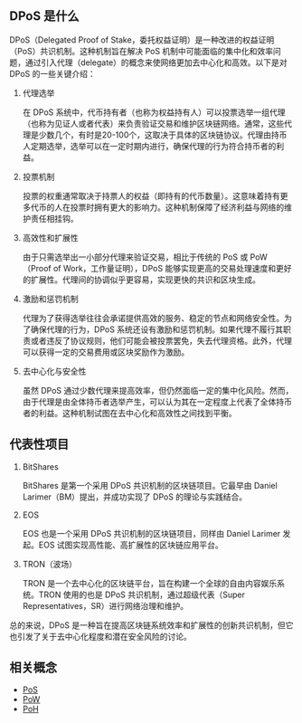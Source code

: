 ## DPoS 是什么

DPoS（Delegated Proof of Stake，委托权益证明）是一种改进的权益证明（PoS）共识机制。这种机制旨在解决 PoS 机制中可能面临的集中化和效率问题，通过引入代理（delegate）的概念来使网络更加去中心化和高效。以下是对 DPoS 的一些关键介绍：

1. 代理选举

    在 DPoS 系统中，代币持有者（也称为权益持有人）可以投票选举一组代理（也称为见证人或者代表）来负责验证交易和维护区块链网络。通常，这些代理是少数几个，有时是20-100个，这取决于具体的区块链协议。代理由持币人定期选举，选举可以在一定时期内进行，确保代理的行为符合持币者的利益。
2. 投票机制

    投票的权重通常取决于持票人的权益（即持有的代币数量）。这意味着持有更多代币的人在投票时拥有更大的影响力。这种机制保障了经济利益与网络的维护责任相挂钩。
3. 高效性和扩展性

    由于只需选举出一小部分代理来验证交易，相比于传统的 PoS 或 PoW（Proof of Work，工作量证明），DPoS 能够实现更高的交易处理速度和更好的扩展性。代理间的协调似乎更容易，实现更快的共识和区块生成。
4. 激励和惩罚机制

    代理为了获得选举往往会承诺提供高效的服务、稳定的节点和网络安全性。为了确保代理的行为，DPoS 系统还设有激励和惩罚机制。如果代理不履行其职责或者违反了协议规则，他们可能会被投票罢免，失去代理资格。此外，代理可以获得一定的交易费用或区块奖励作为激励。
5. 去中心化与安全性

    虽然 DPoS 通过少数代理来提高效率，但仍然面临一定的集中化风险。然而，由于代理是由全体持币者选举产生，可以认为其在一定程度上代表了全体持币者的利益。这种机制试图在去中心化和高效性之间找到平衡。


## 代表性项目

1. BitShares
   
    BitShares 是第一个采用 DPoS 共识机制的区块链项目。它最早由 Daniel Larimer（BM）提出，并成功实现了 DPoS 的理论与实践结合。
2. EOS
   
    EOS 也是一个采用 DPoS 共识机制的区块链项目，同样由 Daniel Larimer 发起。EOS 试图实现高性能、高扩展性的区块链应用平台。
3. TRON（波场）
   
    TRON 是一个去中心化的区块链平台，旨在构建一个全球的自由内容娱乐系统。TRON 使用的也是 DPoS 共识机制，通过超级代表（Super Representatives，SR）进行网络治理和维护。

总的来说，DPoS 是一种旨在提高区块链系统效率和扩展性的创新共识机制，但它也引发了关于去中心化程度和潜在安全风险的讨论。


## 相关概念
- [PoS](https://learnblockchain.cn/tags/PoS)
- [PoW](https://learnblockchain.cn/tags/PoW)
- [PoH](https://learnblockchain.cn/tags/PoH)